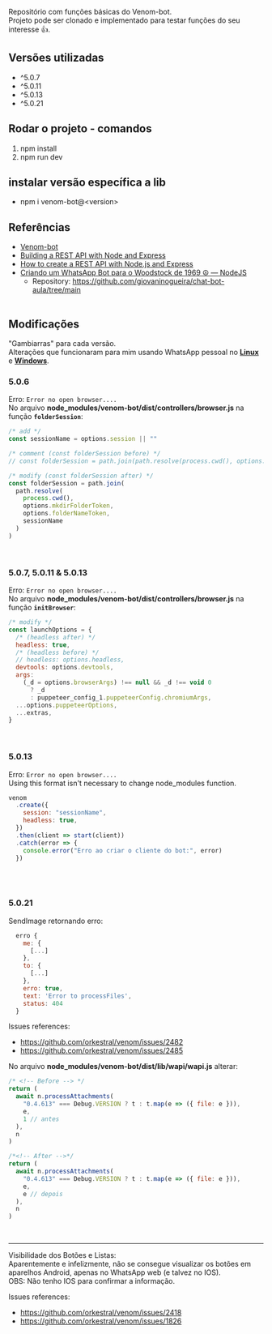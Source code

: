 Repositório com funções básicas do Venom-bot.  
Projeto pode ser clonado e implementado para testar funções do seu interesse 👍.

## Versões utilizadas

- ^5.0.7
- ^5.0.11
- ^5.0.13
- ^5.0.21

## Rodar o projeto - comandos

1. npm install
2. npm run dev

## instalar versão específica a lib

- npm i venom-bot@\<version\>

## Referências

- [Venom-bot](https://github.com/orkestral/venom)
- [Building a REST API with Node and Express
  ](https://stackabuse.com/building-a-rest-api-with-node-and-express/)
- [How to create a REST API with Node.js and Express](https://blog.postman.com/how-to-create-a-rest-api-with-node-js-and-express/)
- [Criando um WhatsApp Bot para o Woodstock de 1969 ☮️ — NodeJS](https://giovanicassiano.medium.com/criando-um-whatsapp-bot-para-o-woodstock-de-1969-%EF%B8%8F-nodejs-64318d67f5cd)
  - Repository: https://github.com/giovaninogueira/chat-bot-aula/tree/main
    <br></br>

## Modificações

"Gambiarras" para cada versão.  
Alterações que funcionaram para mim usando WhatsApp pessoal no <u>**Linux**</u> e <u>**Windows**</u>.

### 5.0.6

Erro: `Error no open browser....`  
No arquivo **node_modules/venom-bot/dist/controllers/browser.js** na função **`folderSession`**:

```javascript
/* add */
const sessionName = options.session || ""

/* comment (const folderSession before) */
// const folderSession = path.join(path.resolve(process.cwd(), options.mkdirFolderToken, options.folderNameToken, options.session));

/* modify (const folderSession after) */
const folderSession = path.join(
  path.resolve(
    process.cwd(),
    options.mkdirFolderToken,
    options.folderNameToken,
    sessionName
  )
)
```

<br/>

### 5.0.7, 5.0.11 & 5.0.13

Erro: `Error no open browser....`  
No arquivo **node_modules/venom-bot/dist/controllers/browser.js** na função **`initBrowser`**:

```javascript
/* modify */
const launchOptions = {
  /* (headless after) */
  headless: true,
  /* (headless before) */
  // headless: options.headless,
  devtools: options.devtools,
  args:
    (_d = options.browserArgs) !== null && _d !== void 0
      ? _d
      : puppeteer_config_1.puppeteerConfig.chromiumArgs,
  ...options.puppeteerOptions,
  ...extras,
}
```

<br/>

### 5.0.13

Erro: `Error no open browser....`  
Using this format isn't necessary to change node_modules function.

```javascript
venom
  .create({
    session: "sessionName",
    headless: true,
  })
  .then(client => start(client))
  .catch(error => {
    console.error("Erro ao criar o cliente do bot:", error)
  })
```

<br></br>

### 5.0.21

SendImage retornando erro:

```javascript
  erro {
    me: {
      [...]
    },
    to: {
      [...]
    },
    erro: true,
    text: 'Error to processFiles',
    status: 404
  }
```

Issues references:

- https://github.com/orkestral/venom/issues/2482
- https://github.com/orkestral/venom/issues/2485

No arquivo **node_modules/venom-bot/dist/lib/wapi/wapi.js** alterar:

```javascript
/* <!-- Before --> */
return (
  await n.processAttachments(
    "0.4.613" === Debug.VERSION ? t : t.map(e => ({ file: e })),
    e,
    1 // antes
  ),
  n
)
```

```javascript
/*<!-- After -->*/
return (
  await n.processAttachments(
    "0.4.613" === Debug.VERSION ? t : t.map(e => ({ file: e })),
    e,
    e // depois
  ),
  n
)
```

<br/>

---

Visibilidade dos Botões e Listas:  
Aparentemente e infelizmente, não se consegue visualizar os botões em aparelhos Android, apenas no WhatsApp web (e talvez no IOS).  
OBS: Não tenho IOS para confirmar a informação.

Issues references:

- https://github.com/orkestral/venom/issues/2418
- https://github.com/orkestral/venom/issues/1826
